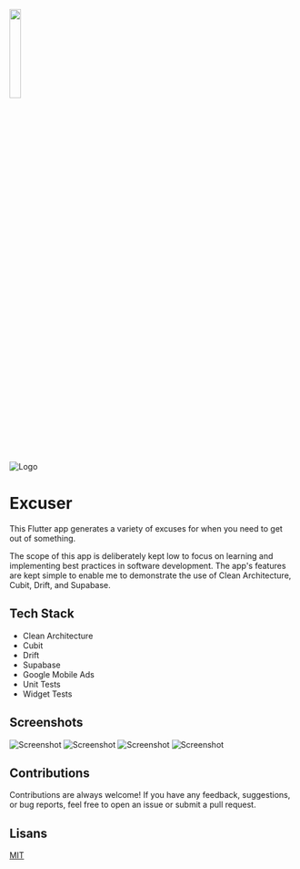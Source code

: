 <a href="https://play.google.com/store/apps/details?id=com.syfttny.excuserapp"><img src="https://github.com/steverichey/google-play-badge-svg/blob/master/img/en_get.svg" width="20%"></a>



![Logo](https://play-lh.googleusercontent.com/osT9pwCimM5GyB4MwgihegzAkjP-b95he-xvLyeiRcwdXfP9OZcz74h5MeP4OzsfeBBT=w240-h480-rw)

    
# Excuser

This Flutter app generates a variety of excuses for when you need to get out of something.


The scope of this app is deliberately kept low to focus on learning and implementing best practices in software development. The app's features are kept simple to enable me to demonstrate the use of Clean Architecture, Cubit, Drift, and Supabase.



    
## Tech Stack

- Clean Architecture
- Cubit
- Drift
- Supabase
- Google Mobile Ads
- Unit Tests
- Widget Tests

  
## Screenshots

![Screenshot](https://play-lh.googleusercontent.com/oQbHsNwpJcC8gv8OSDiJTzAB3b5FGFjbwIzPBMhQuwiy5KbYWOF2_ezT28rZ_6nJqDA=w526-h296-rw)
![Screenshot](https://play-lh.googleusercontent.com/eG2BqDjITlek9eYYPrqpw0FJ9z3aaXxhQI7mYFlYKZSZV9wY9E6iTOpgaVCmxTq9Wg=w526-h296-rw)
![Screenshot](https://play-lh.googleusercontent.com/79uNVtbhhgfN3uDsKjPKilq62BVubn8_r5BIV5A6zUe7NcOGxSe_mXwhtn-RdBJUSg=w526-h296-rw)
![Screenshot](https://play-lh.googleusercontent.com/5Nwz88dgfYlKyP0vCHAQQtjwvMhSXu633nBXGZpa0qh4h12BUnYtSzW0h3VcJ2LfpJW4=w526-h296-rw)

  

## Contributions

Contributions are always welcome! If you have any feedback, suggestions, or bug reports, feel free to open an issue or submit a pull request.
  

## Lisans


[MIT](https://choosealicense.com/licenses/mit/)

  
